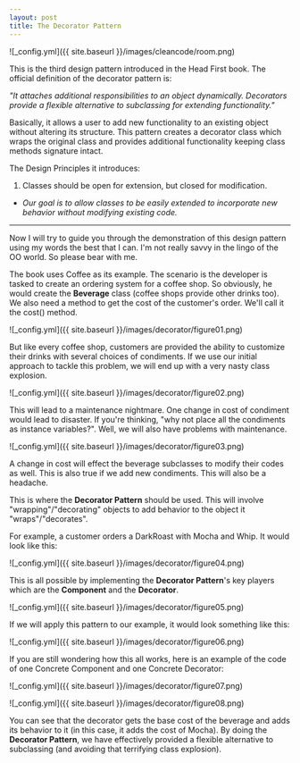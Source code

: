 ```yaml
---
layout: post
title: The Decorator Pattern
---
```


![_config.yml]({{ site.baseurl }}/images/cleancode/room.png)

This is the third design pattern introduced in the Head First book. The official definition of the decorator pattern is:

*"It attaches additional responsibilities to an object dynamically. Decorators provide a flexible alternative to subclassing for extending functionality."*

Basically, it allows a user to add new functionality to an existing object without altering its structure. This pattern creates a decorator class which wraps the original class and provides additional functionality keeping class methods signature intact.

The Design Principles it introduces:
1. Classes should be open for extension, but closed for modification.
- *Our goal is to allow classes to be easily extended to incorporate new behavior without modifying existing code.*

___

Now I will try to guide you through the demonstration of this design pattern using my words the best that I can. I'm not really savvy in the lingo of the OO world. So please bear with me.

The book uses Coffee as its example. The scenario is the developer is tasked to create an ordering system for a coffee shop. So obviously, he would create the **Beverage** class (coffee shops provide other drinks too). We also need a method to get the cost of the customer's order. We'll call it the cost() method.

![_config.yml]({{ site.baseurl }}/images/decorator/figure01.png)

But like every coffee shop, customers are provided the ability to customize their drinks with several choices of condiments. If we use our initial approach to tackle this problem, we will end up with a very nasty class explosion.

![_config.yml]({{ site.baseurl }}/images/decorator/figure02.png)

This will lead to a maintenance nightmare. One change in cost of condiment would lead to disaster. If you're thinking, "why not place all the condiments as instance variables?". Well, we will also have problems with maintenance.

![_config.yml]({{ site.baseurl }}/images/decorator/figure03.png)

A change in cost will effect the beverage subclasses to modify their codes as well. This is also true if we add new condiments. This will also be a headache.

This is where the **Decorator Pattern** should be used. This will involve "wrapping"/"decorating" objects to add behavior to the object it "wraps"/"decorates".

For example, a customer orders a DarkRoast with Mocha and Whip. It would look like this:

![_config.yml]({{ site.baseurl }}/images/decorator/figure04.png)

This is all possible by implementing the **Decorator Pattern**'s key players which are the **Component** and the **Decorator**.

![_config.yml]({{ site.baseurl }}/images/decorator/figure05.png)

If we will apply this pattern to our example, it would look something like this:

![_config.yml]({{ site.baseurl }}/images/decorator/figure06.png)

If you are still wondering how this all works, here is an example of the code of one Concrete Component and one Concrete Decorator:

![_config.yml]({{ site.baseurl }}/images/decorator/figure07.png)

![_config.yml]({{ site.baseurl }}/images/decorator/figure08.png)

You can see that the decorator gets the base cost of the beverage and adds its behavior to it (in this case, it adds the cost of Mocha). By doing the **Decorator Pattern**, we have effectively provided a flexible alternative to subclassing (and avoiding that terrifying class explosion).
